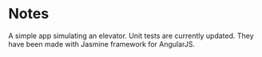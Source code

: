 # Notes
A simple app simulating an elevator. 
Unit tests are currently updated. 
They have been made with Jasmine framework for AngularJS.
